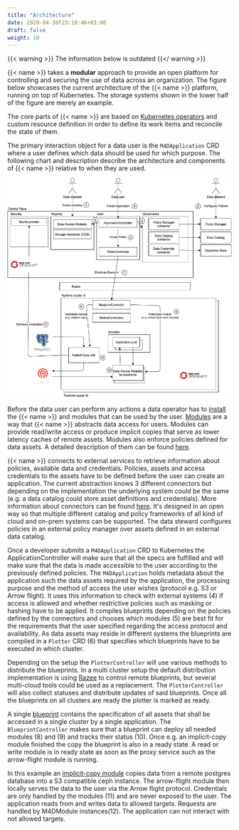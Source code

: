 ```yaml
---
title: "Architecture"
date: 2020-04-30T23:10:46+03:00
draft: false
weight: 10
---
```


{{< warning >}}
The information below is outdated
{{</ warning >}}

{{< name >}} takes a **modular** approach to provide an open platform for controlling
 and securing the use of data across an organization. The figure below showcases the
  current architecture of the {{< name >}} platform, running on top of Kubernetes. 
 The storage systems shown in the lower half of the figure are merely an example.

The core parts of {{< name >}} are based on [Kubernetes operators](https://www.openshift.com/learn/topics/operators) 
 and custom resource definition in order to define its work items and reconcile the state of
 them.

The primary interaction object for a data user is the `M4DApplication` CRD where a user defines which
data should be used for which purpose. The following chart and description describe the architecture and components of
{{< name >}} relative to when they are used.

![Architecture](workflow_multicluster.png)

Before the data user can perform any actions a data operator has to [install](../../setup/quickstart) the {{< name >}} and modules
that can be used by the user. [Modules](../modules) are a way that {{< name >}} abstracts data access for
users. Modules can provide read/write access or produce implicit copies that serve as lower latency caches of
remote assets. Modules also enforce policies defined for data assets. A detailed description of them can be found [here](../modules).

{{< name >}} connects to external services to retrieve information about policies, available data and credentials.
Policies, assets and access credentials to the assets have to be defined before the user can create an application. The
current abstraction knows 3 different connectors but depending on the implementation the underlying system
could be the same (e.g. a data catalog could store asset definitions and credentials). More information about connectors
can be found [here](../connectors). It's designed in an open way so that multiple different catalog and policy frameworks
of all kind of cloud and on-prem systems can be supported. The data steward configures policies in an external policy manager
over assets defined in an external data catalog.

Once a developer submits a `M4DApplication` CRD to Kubernetes the ApplicationController will make sure that all
the specs are fulfilled and will make sure that the data is made accessible to the user according to the
previously defined policies. The `M4DApplication` holds metadata about the application such the data assets required by the 
application, the processing purpose and the method of access the user wishes (protocol e.g. S3 or Arrow flight). 
It uses this information to check with external systems (4) if access is allowed
and whether restrictive policies such as masking or hashing have to be applied. It compiles blueprints depending
on the policies defined by the connectors and chooses which modules (5) are best fit for the requirements that the user 
specified regarding the access protocol and availability.
As data assets may reside in different systems the 
blueprints are compiled in a `Plotter` CRD (6) that specifies which blueprints have to be executed in which cluster.

Depending on the setup the `PlotterController` will use various methods to distribute the blueprints. In a multi cluster
setup the default distribution implementation is using [Razee](http://razee.io) to control remote blueprints, but several multi-cloud tools
could be used as a replacement.
The `PlotterController` will also collect statuses and distribute
updates of said blueprints. Once all the blueprints on all clusters are ready the plotter is marked as ready.

A single [blueprint](../../reference/api/generated/app/#k8s-api-github-com-ibm-the-mesh-for-data-manager-apis-app-v1alpha1-blueprint) contains the specification of all assets that shall be accessed in a single cluster by a single application.
The `BlueprintController` makes sure that a blueprint can deploy all needed modules (8) and (9) and tracks their
status (10). Once e.g. an implicit-copy module finished the copy the blueprint is also in a ready state.
A read or write module is in ready state as soon as the proxy service such as the arrow-flight module is running. 

In this example an [implicit-copy module](../../reference/components/ddc) copies data from a remote postgres database into a S3 compatible ceph instance.
The arrow-flight module then locally serves the data to the user via the Arrow flight protocol. Credentials are only handled
by the modules (11) and are never exposed to the user. The application reads from and writes data to allowed targets. 
Requests are handled by M4DModule instances(12). The application can not interact with not allowed targets.
